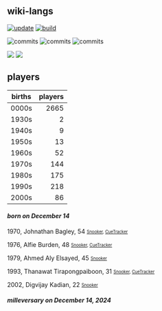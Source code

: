 ## wiki-langs
[![update](https://github.com/dreamerminsk/wiki-langs/actions/workflows/update-tables.yml/badge.svg)](https://github.com/dreamerminsk/wiki-langs/actions/workflows/update-tables.yml)
[![build](https://github.com/dreamerminsk/wiki-langs/actions/workflows/build.yml/badge.svg)](https://github.com/dreamerminsk/wiki-langs/actions/workflows/build.yml)

![commits](https://img.shields.io/github/commit-activity/y/dreamerminsk/wiki-langs)
![commits](https://img.shields.io/github/commit-activity/m/dreamerminsk/wiki-langs)
![commits](https://img.shields.io/github/commit-activity/w/dreamerminsk/wiki-langs)

![](https://img.shields.io/github/languages/code-size/dreamerminsk/wiki-langs)
![](https://img.shields.io/github/repo-size/dreamerminsk/wiki-langs)

## players
| births | players |
| :----: | ------: |
| 0000s | 2665 |
| 1930s | 2 |
| 1940s | 9 |
| 1950s | 13 |
| 1960s | 52 |
| 1970s | 144 |
| 1980s | 175 |
| 1990s | 218 |
| 2000s | 86 |

#### ***born on December 14***
1970, Johnathan Bagley, 54 <sub><sup>[Snooker](http://www.snooker.org/res/index.asp?player=1655), [CueTracker](http://cuetracker.net/Players/jonathan-bagley/)</sup></sub>

1976, Alfie Burden, 48 <sub><sup>[Snooker](http://www.snooker.org/res/index.asp?player=21), [CueTracker](http://cuetracker.net/Players/alfie-burden/)</sup></sub>

1979, Ahmed Aly Elsayed, 45 <sub><sup>[Snooker](http://www.snooker.org/res/index.asp?player=2346)</sup></sub>

1993, Thanawat Tirapongpaiboon, 31 <sub><sup>[Snooker](http://www.snooker.org/res/index.asp?player=216), [CueTracker](http://cuetracker.net/Players/thanawat-thirapongpaiboon/)</sup></sub>

2002, Digvijay Kadian, 22 <sub><sup>[Snooker](http://www.snooker.org/res/index.asp?player=2441)</sup></sub>


#### ***milleversary on December 14, 2024***



